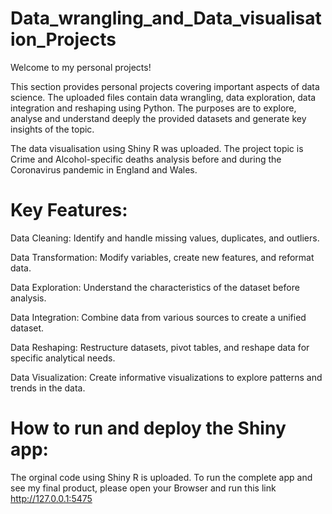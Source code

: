 # Data_wrangling_and_Data_visualisation_Projects
Welcome to my personal projects!

This section provides personal projects covering important aspects of data science. The uploaded files contain data wrangling, data exploration, data integration and reshaping using Python. The purposes are to explore, analyse and understand deeply the provided datasets and generate key insights of the topic.  

The data visualisation using Shiny R was uploaded. The project topic is Crime and Alcohol-specific deaths analysis before and during the Coronavirus pandemic in England and Wales. 

# Key Features:
Data Cleaning: Identify and handle missing values, duplicates, and outliers.

Data Transformation: Modify variables, create new features, and reformat data.

Data Exploration: Understand the characteristics of the dataset before analysis.

Data Integration: Combine data from various sources to create a unified dataset.

Data Reshaping: Restructure datasets, pivot tables, and reshape data for specific analytical needs.

Data Visualization: Create informative visualizations to explore patterns and trends in the data.

# How to run and deploy the Shiny app:
The orginal code using Shiny R is uploaded. To run the complete app and see my final product, please open your Browser and run this link http://127.0.0.1:5475

